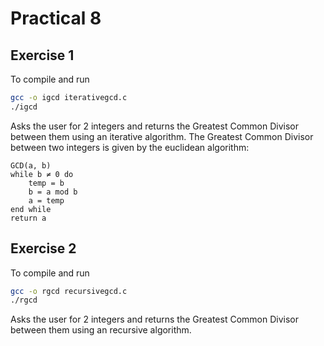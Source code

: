 # Practical 8

## Exercise 1

To compile and run

```bash
gcc -o igcd iterativegcd.c
./igcd
```

Asks the user for 2 integers and returns the Greatest Common Divisor between them using an iterative algorithm. The Greatest Common Divisor between two integers is given by the euclidean algorithm:

```plantext
GCD(a, b)
while b ≠ 0 do
    temp = b
    b = a mod b
    a = temp
end while
return a
```

## Exercise 2

To compile and run

```bash
gcc -o rgcd recursivegcd.c
./rgcd
```

Asks the user for 2 integers and returns the Greatest Common Divisor between them using an recursive algorithm.

